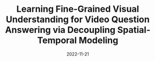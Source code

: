 ---
title: Learning Fine-Grained Visual Understanding for Video Question Answering via Decoupling Spatial-Temporal Modeling
page_title: Decoupling Spatial-Temporal Modeling
summary: A double-stream video-language encoder
analytics: G-4GCHH446BE
date: 2022-11-21
venue: BMVC 2022 <b style="color:blueviolet">(spotlight)</b>
authors:
  - name: <strong>Hsin-Ying Lee</strong>
    home: "#"
  - name: Hung-Ting Su 
    home: https://scholar.google.com/citations?user=5oNVau8AAAAJ
  - name: Bing-Chen Tsai 
  - name: Tsung-Han Wu
    home: https://tsunghan-wu.github.io 
  - name: Jia-Fong Yeh
    home: https://www.cmlab.csie.ntu.edu.tw/~jiafongyeh
  - name: Winston Hsu
    home: https://winstonhsu.info
selected: true
arxiv: https://arxiv.org/abs/2210.03941
code: https://github.com/shinying/dest
page: https://shinying.github.io/dest
video: https://bmvc2022.mpi-inf.mpg.de/116
page_video: "#video-section"
cover:
  image: imgs/dest.jpg
---